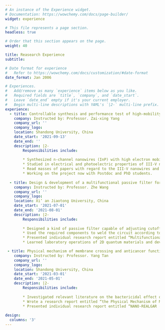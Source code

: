 ```yaml
---
# An instance of the Experience widget.
# Documentation: https://wowchemy.com/docs/page-builder/
widget: experience

# This file represents a page section.
headless: true

# Order that this section appears on the page.
weight: 40

title: Reasearch Experience
subtitle:

# Date format for experience
#   Refer to https://wowchemy.com/docs/customization/#date-format
date_format: Jan 2006

# Experiences.
#   Add/remove as many `experience` items below as you like.
#   Required fields are `title`, `company`, and `date_start`.
#   Leave `date_end` empty if it's your current employer.
#   Begin multi-line descriptions with YAML's `|2-` multi-line prefix.
experience:
  - title: Controllable synthesis and performance test of high-mobility III-V nanowires
    company: Instructed by: Professor. Zai-xing Yang
    company_url: ''
    company_logo: 
    location: Shandong University, China
    date_start: '2021-09-13'
    date_end: ''
    description: |2-
        Responsibilities include:
        
        * Synthesized n-channel nanowires (InP) with high electron mobility and p-channel nanowires (GaSb) with high hole mobility by controllable vapor-solid-solid growth mode of CVD.
        * Studied in electrical and photoelectric properties of III-V nanowires (GaSb, InP) by using Semiconductor Device Analyzer and probe station.
        * Read masses of papers with regard to the III-V nanowires and participated weekly group meetings.
        * Working on the project now with Postdoc and PhD students.
        
  - title: Design & development of a multifunctional passive filter for test circuits of 2D systems
    company: Instructed by: Professor. Zhe Wang
    company_url: ''
    company_logo: 
    location: Xi’ an Jiaotong University, China
    date_start: '2021-07-01'
    date_end: '2021-08-01'
    description: |2-
        Responsibilities include:
        
        * Designed a kind of passive filter capable of adjusting cutoff frequency and passband range (1Hz, 100Hz and 1000Hz).
        * Used the required components to weld the circuit according to the designed and simulated circuit diagram. (Three same multifunctional passive filters have been successfully fabricated and the performance is good.)
        * Presented individual research report entitled “Multifunctional Passive Filter” in group meeting.
        * Learned laboratory operations of 2D quantum materials and devices, prepared two-dimensional materials (graphene and hNB) with tapes, combined them into hNB-graphene-hNB structures under high power microscopy, and tested the properties of samples.

 - title: Physical mechanism of membrane crossing and anticancer function of Nano-realgar
    company: Instructed by: Professor. Yang Tan
    company_url: ''
    company_logo: 
    location: Shandong University, China
    date_start: '2021-03-01'
    date_end: '2021-05-01'
    description: |2-
        Responsibilities include:
        
        * Investigated relevant literature on the bactericidal effect of nanomaterials.
        * Wrote a research report entitled “the Physical Mechanism of Membrane Crossing and Anticancer Function of Nano-realgar” by summarizing a number of papers, in which a conjecture on the physical mechanism of membrane crossing of Nano-realgar was put forward.
        * Presented individual research report entitled “NANO-REALGAR · ANTI-CANCER · CELL MEMBRANE” in the final seminar.
        
design:
  columns: '3'
---
```

